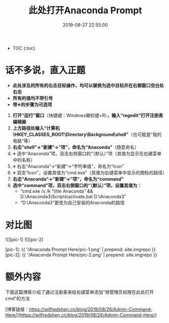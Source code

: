 ﻿---
layout: post
title: 此处打开Anaconda Prompt
date: 2019-08-27 22:55:00
tags: Anaconda regedit
categories: tech-regedit trick
excerpt: Why not have a try?
---

* TOC
{:toc}

# 话不多说，直入正题

- **此处涉及的所有的右击目标操作，均可以替换为选中目标并在右侧窗口空白处右击**
- **所有的值均不带引号**
- **带※的步骤为可选项**

1. **打开“运行”窗口**（快捷键：Windows徽标键+R）**，输入“regedit”打开注册表编辑器**
2. **上方路径处输入“计算机\\HKEY_CLASSES_ROOT\\Directory\\Background\\shell”**（也可能是“我的电脑”等）
3. **右击“shell”→“新建”→“项”，命名为“Anaconda”**（随意命名）
4. ※&nbsp;选中“Anaconda”项，双击右侧窗口的“（默认）”项（其值为显示在右键菜单中的名称）
5. ※&nbsp;右击“Anaconda”→“新建”→“字符串值”，命名为“Icon”
6. ※&nbsp;双击“Icon”，设置其值为“cmd.exe”（其值为右键菜单中显示的图标的路径）
7. **右击“Anaconda”→“新建”→“项”，命名为“command”**
8. **选中“command”项，双击右侧窗口的“（默认）”项，设置其值为：**
   - “cmd.exe /s /k "title Anaconda" && D:\\Anaconda3\\Scripts\\activate.bat D:\\Anaconda3”
   - “D:\\Anaconda3”更改为自己安装的Anaconda的路径

# 对比图

![][pic-1]
![][pic-2]

[pic-1]: {{ '/Anaconda Prompt Here/pic-1.png' | prepend: site.imgrepo }}
[pic-2]: {{ '/Anaconda Prompt Here/pic-2.png' | prepend: site.imgrepo }}

# 额外内容

下面这篇博客介绍了通过注册表来给右键菜单添加“用管理员权限在此处打开cmd”的方法

[博客链接：https://wilfredshen.cn/blog/2019/08/26/Admin-Command-Here/](https://wilfredshen.cn/blog/2019/08/26/Admin-Command-Here/)
